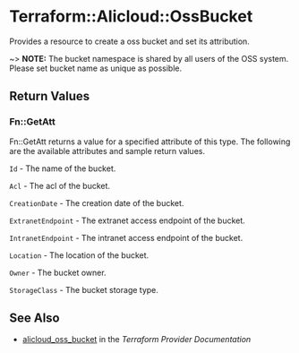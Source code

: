 # Terraform::Alicloud::OssBucket

Provides a resource to create a oss bucket and set its attribution.

~> **NOTE:** The bucket namespace is shared by all users of the OSS system. Please set bucket name as unique as possible.

## Return Values

### Fn::GetAtt

Fn::GetAtt returns a value for a specified attribute of this type. The following are the available attributes and sample return values.

`Id` - The name of the bucket.

`Acl` - The acl of the bucket.

`CreationDate` - The creation date of the bucket.

`ExtranetEndpoint` - The extranet access endpoint of the bucket.

`IntranetEndpoint` - The intranet access endpoint of the bucket.

`Location` - The location of the bucket.

`Owner` - The bucket owner.

`StorageClass` - The bucket storage type.

## See Also

* [alicloud_oss_bucket](https://www.terraform.io/docs/providers/alicloud/r/oss_bucket.html) in the _Terraform Provider Documentation_